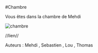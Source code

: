 #Chambre

Vous êtes dans la chambre de Mehdi

![chambre](https://user-images.githubusercontent.com/115085495/197833130-8242a498-2709-492b-b2cb-66cd1ca019d0.png)

//lien//

Auteurs : Mehdi , Sebastien , Lou , Thomas
